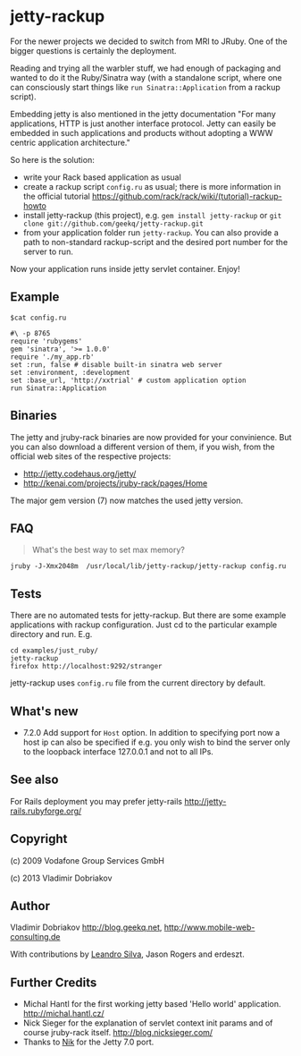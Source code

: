 jetty-rackup
============

For the newer projects we decided to switch from MRI to JRuby.  One of
the bigger questions is certainly the deployment.

Reading and trying all the warbler stuff, we had enough of packaging and
wanted to do it the Ruby/Sinatra way (with a standalone script, where
one can consciously start things like `run Sinatra::Application` from a
rackup script).

Embedding jetty is also mentioned in the jetty documentation "For many
applications, HTTP is just another interface protocol.  Jetty can easily
be embedded in such applications and products without adopting a WWW
centric application architecture."

So here is the solution:

* write your Rack based application as usual
* create a rackup script `config.ru` as usual; there is more information in
  the official tutorial
  <https://github.com/rack/rack/wiki/(tutorial)-rackup-howto>
* install jetty-rackup (this project), e.g.
  `gem install jetty-rackup` or
  `git clone git://github.com/geekq/jetty-rackup.git`
* from your application folder run `jetty-rackup`. You can also provide
  a path to non-standard rackup-script and the desired port
  number for the server to run.

Now your application runs inside jetty servlet container. Enjoy!


Example
-------
    $cat config.ru

    #\ -p 8765
    require 'rubygems'
    gem 'sinatra', '>= 1.0.0'
    require './my_app.rb'
    set :run, false # disable built-in sinatra web server
    set :environment, :development
    set :base_url, 'http://xxtrial' # custom application option
    run Sinatra::Application


Binaries
--------
The jetty and jruby-rack binaries are now provided for your convinience.
But you can also download a different version of them, if you wish, from
the official web sites of the respective projects:

* <http://jetty.codehaus.org/jetty/>
* <http://kenai.com/projects/jruby-rack/pages/Home>

The major gem version (7) now matches the used jetty version.

FAQ
---

> What's the best way to set max memory?

    jruby -J-Xmx2048m  /usr/local/lib/jetty-rackup/jetty-rackup config.ru

Tests
----

There are no automated tests for jetty-rackup. But there are some
example applications with rackup configuration. Just cd to the
particular example directory and run. E.g.

    cd examples/just_ruby/
    jetty-rackup
    firefox http://localhost:9292/stranger

jetty-rackup uses `config.ru` file from the current directory by
default.

What's new
----------
* 7.2.0 Add support for `Host` option. In addition to specifying port
  now a host ip can also be specified if e.g. you only wish to bind the
  server only to the loopback interface 127.0.0.1 and not to all IPs.

See also
--------
For Rails deployment you may prefer jetty-rails
<http://jetty-rails.rubyforge.org/>


Copyright
---------
(c) 2009 Vodafone Group Services GmbH

(c) 2013 Vladimir Dobriakov


Author
------
Vladimir Dobriakov
<http://blog.geekq.net>, <http://www.mobile-web-consulting.de>

With contributions by [Leandro Silva](http://leandrosilva.com.br/),
Jason Rogers and erdeszt.

Further Credits
---------------
* Michal Hantl for the first working jetty based 'Hello world'
  application. <http://michal.hantl.cz/>
* Nick Sieger for the explanation of servlet context init params and of 
  course jruby-rack itself. <http://blog.nicksieger.com/>
* Thanks to [Nik](https://github.com/11xor6) for the Jetty 7.0 port.


